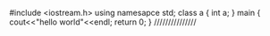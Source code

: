 #include <iostream.h>
using namesapce std;
class a
{
	int a;
}
main
{
      cout<<"hello world"<<endl;
      return 0;
}
///////////////